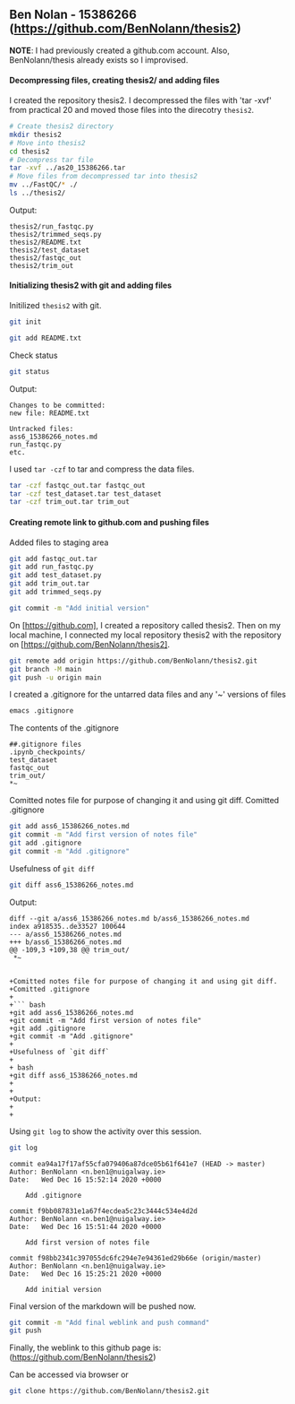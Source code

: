 ## Ben Nolan - 15386266 (https://github.com/BenNolann/thesis2) 

**NOTE**: I had previously created a github.com account. Also, BenNolann/thesis already exists so I improvised.



#### Decompressing files, creating thesis2/ and adding files

I created the repository thesis2.
I decompressed the files with 'tar -xvf' from practical 20 and moved those files into the direcotry `thesis2`.

```bash
# Create thesis2 directory
mkdir thesis2
# Move into thesis2
cd thesis2
# Decompress tar file
tar -xvf ../as20_15386266.tar 
# Move files from decompressed tar into thesis2
mv ../FastQC/* ./
ls ../thesis2/
```

Output:

```
thesis2/run_fastqc.py
thesis2/trimmed_seqs.py
thesis2/README.txt
thesis2/test_dataset
thesis2/fastqc_out
thesis2/trim_out
```

#### Initializing thesis2 with git and adding files

Initilized `thesis2` with git. 

``` bash
git init
```
``` bash
git add README.txt
```

Check status

```bash
git status
```

Output:

```
Changes to be committed:
new file: README.txt

Untracked files:
ass6_15386266_notes.md
run_fastqc.py
etc.
```

I used `tar -czf` to tar and compress the data files.

``` bash 
tar -czf fastqc_out.tar fastqc_out
tar -czf test_dataset.tar test_dataset
tar -czf trim_out.tar trim_out
```

#### Creating remote link to github.com and pushing files

Added files to staging area

```bash
git add fastqc_out.tar
git add run_fastqc.py
git add test_dataset.py
git add trim_out.tar
git add trimmed_seqs.py

git commit -m "Add initial version"
```

On [https://github.com], I created a repository called thesis2.
Then on my local machine, I connected my local repository thesis2 with the repository on [https://github.com/BenNolann/thesis2].

```bash
git remote add origin https://github.com/BenNolann/thesis2.git
git branch -M main
git push -u origin main
```

I created a .gitignore for the untarred data files and any '~' versions of files

``` bash
emacs .gitignore
```

The contents of the .gitignore

```
##.gitignore files
.ipynb_checkpoints/
test_dataset
fastqc_out
trim_out/
*~
```

Comitted notes file for purpose of changing it and using git diff.
Comitted .gitignore 

``` bash
git add ass6_15386266_notes.md 
git commit -m "Add first version of notes file"
git add .gitignore
git commit -m "Add .gitignore"
```
Usefulness of `git diff`

```bash
git diff ass6_15386266_notes.md
```

Output:

```
diff --git a/ass6_15386266_notes.md b/ass6_15386266_notes.md
index a918535..de33527 100644
--- a/ass6_15386266_notes.md
+++ b/ass6_15386266_notes.md
@@ -109,3 +109,38 @@ trim_out/
 *~
 
 
+Comitted notes file for purpose of changing it and using git diff.
+Comitted .gitignore 
+
+``` bash
+git add ass6_15386266_notes.md 
+git commit -m "Add first version of notes file"
+git add .gitignore
+git commit -m "Add .gitignore"
+
+Usefulness of `git diff`
+
+ bash
+git diff ass6_15386266_notes.md
+
+
+Output:
+
+
```

Using `git log` to show the activity over this session.

```bash
git log
```

```
commit ea94a17f17af55cfa079406a87dce05b61f641e7 (HEAD -> master)
Author: BenNolann <n.ben1@nuigalway.ie>
Date:   Wed Dec 16 15:52:14 2020 +0000

    Add .gitignore

commit f9bb087831e1a67f4ecdea5c23c3444c534e4d2d
Author: BenNolann <n.ben1@nuigalway.ie>
Date:   Wed Dec 16 15:51:44 2020 +0000

    Add first version of notes file

commit f98bb2341c397055dc6fc294e7e94361ed29b66e (origin/master)
Author: BenNolann <n.ben1@nuigalway.ie>
Date:   Wed Dec 16 15:25:21 2020 +0000

    Add initial version
```
Final version of the markdown will be pushed now.

```bash
git commit -m "Add final weblink and push command"
git push
```

Finally, the weblink to this github page is:
(https://github.com/BenNolann/thesis2)

Can be accessed via browser or
 ```bash
git clone https://github.com/BenNolann/thesis2.git
 ```